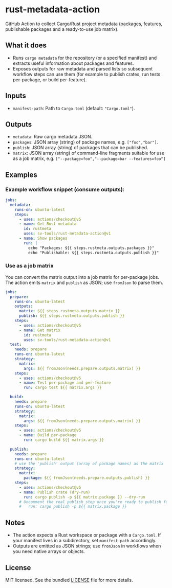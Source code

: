 # rust-metadata-action

GitHub Action to collect Cargo/Rust project metadata (packages, features, publishable packages and a ready-to-use job
matrix).

## What it does

- Runs `cargo metadata` for the repository (or a specified manifest) and extracts useful information about packages and
  features.
- Exposes outputs for raw metadata and parsed lists so subsequent workflow steps can use them (for example to publish
  crates, run tests per-package, or build per-feature).

## Inputs

- `manifest-path`: Path to `Cargo.toml` (default: `"Cargo.toml"`).

## Outputs

- `metadata`: Raw cargo metadata JSON.
- `packages`: JSON array (string) of package names, e.g. `["foo","bar"]`.
- `publish`: JSON array (string) of packages that can be published.
- `matrix`: JSON array (string) of command-line fragments suitable for use as a job matrix, e.g.
  `["--package=foo","--package=bar --features=foo"]`

## Examples

### Example workflow snippet (consume outputs):

```yaml
jobs:
  metadata:
    runs-on: ubuntu-latest
    steps:
      - uses: actions/checkout@v5
      - name: Get Rust metadata
        id: rustmeta
        uses: sv-tools/rust-metadata-action@v1
      - name: Show packages
        run: |
          echo "Packages: ${{ steps.rustmeta.outputs.packages }}"
          echo "Publishable: ${{ steps.rustmeta.outputs.publish }}"
```

### Use as a job matrix

You can convert the matrix output into a job matrix for per-package jobs. The action emits `matrix` and `publish` as
JSON; use `fromJson` to parse them.

```yaml
jobs:
  prepare:
    runs-on: ubuntu-latest
    outputs:
      matrix: ${{ steps.rustmeta.outputs.matrix }}
      publish: ${{ steps.rustmeta.outputs.publish }}
    steps:
      - uses: actions/checkout@v5
      - name: Get matrix
        id: rustmeta
        uses: sv-tools/rust-metadata-action@v1
  test:
    needs: prepare
    runs-on: ubuntu-latest
    strategy:
      matrix:
        args: ${{ fromJson(needs.prepare.outputs.matrix) }}
    steps:
      - uses: actions/checkout@v5
      - name: Test per-package and per-feature
        run: cargo test ${{ matrix.args }}

  build:
    needs: prepare
    runs-on: ubuntu-latest
    strategy:
      matrix:
        args: ${{ fromJson(needs.prepare.outputs.matrix) }}
    steps:
      - uses: actions/checkout@v5
      - name: Build per-package
        run: cargo build ${{ matrix.args }}

  publish:
    needs: prepare
    runs-on: ubuntu-latest
    # use the 'publish' output (array of package names) as the matrix
    strategy:
      matrix:
        package: ${{ fromJson(needs.prepare.outputs.publish) }}
    steps:
      - uses: actions/checkout@v5
      - name: Publish crate (dry-run)
        run: cargo publish -p ${{ matrix.package }} --dry-run
      # Uncomment the real publish step once you're ready to publish for real
      #   run: cargo publish -p ${{ matrix.package }}
```

## Notes

- The action expects a Rust workspace or package with a `Cargo.toml`. If your manifest lives in a subdirectory, set
  `manifest-path` accordingly.
- Outputs are emitted as JSON strings; use `fromJson` in workflows when you need native arrays or objects.

## License

MIT licensed. See the bundled [LICENSE](LICENSE) file for more details.
